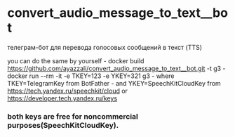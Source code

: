 # convert_audio_message_to_text__bot
телеграм-бот для перевода голосовых сообщений в текст (TTS)

you can do the same by yourself 
    - docker build https://github.com/ayazzali/convert_audio_message_to_text__bot.git -t
g3 
    - docker run --rm -it -e TKEY=123 -e YKEY=321 g3
            - where TKEY=TelegramKey from BotFather
            - and YKEY=SpeechKitCloudKey from https://tech.yandex.ru/speechkit/cloud or https://developer.tech.yandex.ru/keys
### both keys are free for noncommercial purposes(SpeechKitCloudKey).
